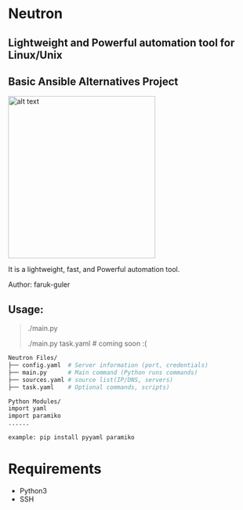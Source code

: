 # Neutron
## Lightweight and Powerful automation tool for Linux/Unix
## Basic Ansible Alternatives Project
<img src="https://farukguler.com/assets/img/neutron.png" alt="alt text" width="300" height="330">

It is a lightweight, fast, and Powerful automation tool.

Author: faruk-guler
## Usage:
> ./main.py
> 
> ./main.py task.yaml # coming soon :(
~~~sh
Neutron Files/
├── config.yaml  # Server information (port, credentials)
├── main.py      # Main command (Python runs commands)
├── sources.yaml # source list(IP/DNS, servers)
├── task.yaml    # Optional commands, scripts)

Python Modules/
import yaml
import paramiko
......

example: pip install pyyaml paramiko

~~~

# Requirements
- Python3
- SSH



